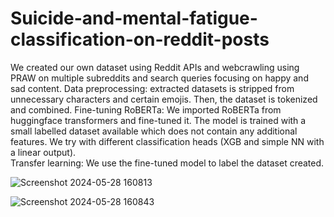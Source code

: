 # Suicide-and-mental-fatigue-classification-on-reddit-posts

We created our own dataset using Reddit APIs and webcrawling using PRAW on multiple subreddits and search queries focusing on happy and sad content.
Data preprocessing: extracted datasets is stripped from unnecessary characters and certain emojis. Then, the dataset is tokenized and combined.
Fine-tuning RoBERTa: We imported RoBERTa from huggingface transformers and fine-tuned it. The model is trained with a small labelled dataset available which does not contain any additional features. We try with different classification heads (XGB and simple NN with a linear output).  
Transfer learning: We use the fine-tuned model to label the dataset created. 

![Screenshot 2024-05-28 160813](https://github.com/Achutha2704/Suicide-and-mental-fatigue-classification-on-reddit-posts/assets/113625925/bf4d5261-ab65-44b7-a3e2-d62943ccff22)

![Screenshot 2024-05-28 160843](https://github.com/Achutha2704/Suicide-and-mental-fatigue-classification-on-reddit-posts/assets/113625925/5d5e2164-952a-4380-b27b-70398e43dc2f)


